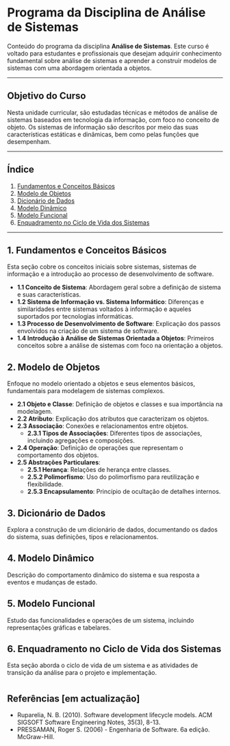 # Programa da Disciplina de Análise de Sistemas

Conteúdo do programa da disciplina **Análise de Sistemas**. Este curso é voltado para estudantes e profissionais que desejam adquirir conhecimento fundamental sobre análise de sistemas e aprender a construir modelos de sistemas com uma abordagem orientada a objetos.

---

## Objetivo do Curso
Nesta unidade curricular, são estudadas técnicas e métodos de análise de sistemas baseados em tecnologia da informação, com foco no conceito de objeto. Os sistemas de informação são descritos por meio das suas características estáticas e dinâmicas, bem como pelas funções que desempenham.

---

## Índice

1. [Fundamentos e Conceitos Básicos](#1-fundamentos-e-conceitos-básicos)
2. [Modelo de Objetos](#2-modelo-de-objetos)
3. [Dicionário de Dados](#3-dicionário-de-dados)
4. [Modelo Dinâmico](#4-modelo-dinâmico)
5. [Modelo Funcional](#5-modelo-funcional)
6. [Enquadramento no Ciclo de Vida dos Sistemas](#6-enquadramento-no-ciclo-de-vida-dos-sistemas)

---

## 1. Fundamentos e Conceitos Básicos
Esta seção cobre os conceitos iniciais sobre sistemas, sistemas de informação e a introdução ao processo de desenvolvimento de software.

- **1.1 Conceito de Sistema**: Abordagem geral sobre a definição de sistema e suas características.
- **1.2 Sistema de Informação vs. Sistema Informático**: Diferenças e similaridades entre sistemas voltados à informação e aqueles suportados por tecnologias informáticas.
- **1.3 Processo de Desenvolvimento de Software**: Explicação dos passos envolvidos na criação de um sistema de software.
- **1.4 Introdução à Análise de Sistemas Orientada a Objetos**: Primeiros conceitos sobre a análise de sistemas com foco na orientação a objetos.

## 2. Modelo de Objetos
Enfoque no modelo orientado a objetos e seus elementos básicos, fundamentais para modelagem de sistemas complexos.

- **2.1 Objeto e Classe**: Definição de objetos e classes e sua importância na modelagem.
- **2.2 Atributo**: Explicação dos atributos que caracterizam os objetos.
- **2.3 Associação**: Conexões e relacionamentos entre objetos.
  - **2.3.1 Tipos de Associações**: Diferentes tipos de associações, incluindo agregações e composições.
- **2.4 Operação**: Definição de operações que representam o comportamento dos objetos.
- **2.5 Abstrações Particulares**:
  - **2.5.1 Herança**: Relações de herança entre classes.
  - **2.5.2 Polimorfismo**: Uso do polimorfismo para reutilização e flexibilidade.
  - **2.5.3 Encapsulamento**: Princípio de ocultação de detalhes internos.
<!-- - **2.6 Diagramas de Classe UML**:
  - **Notação UML para Classes, Atributos e Operações**
  - **Representação de Associações, Agregações e Composições**
  - **Notação para Herança e Interfaces** -->

## 3. Dicionário de Dados
Explora a construção de um dicionário de dados, documentando os dados do sistema, suas definições, tipos e relacionamentos.

## 4. Modelo Dinâmico
Descrição do comportamento dinâmico do sistema e sua resposta a eventos e mudanças de estado.

<!-- - **4.1 Evento**: Definição de eventos e seu papel nos sistemas.
- **4.2 Rastreio de Eventos**: Como rastrear e reagir a eventos em um sistema.
- **4.3 Estado**: Definição e importância do estado dos objetos.
- **4.4 Ciclo de Vida**: Análise do ciclo de vida de objetos em um sistema. -->

## 5. Modelo Funcional
Estudo das funcionalidades e operações de um sistema, incluindo representações gráficas e tabelares.

<!-- - **5.1 Diagrama de Fluxo de Dados**: Representação visual dos dados e seu movimento dentro do sistema.
- **5.2 Decomposição Funcional**: Processo de decomposição de funcionalidades em atividades menores e mais gerenciáveis.
- **5.3 Especificação Funcional**: Documentação detalhada das funcionalidades.
- **5.4 Tabelas e Árvores de Decisão**: Ferramentas de representação para decisões complexas. -->

## 6. Enquadramento no Ciclo de Vida dos Sistemas
Esta seção aborda o ciclo de vida de um sistema e as atividades de transição da análise para o projeto e implementação.

<!-- - **6.1 Tópicos da Transição da Análise para o Projeto**:
  - **Diferenças entre Modelos de Análise e Modelos de Projeto**: Explicação das distinções entre esses dois tipos de modelos.
  - **Atividades de Transição e Refinamento**: Detalhamento das atividades para refinamento dos modelos de análise antes da implementação.
- **6.2 Refinamento dos Modelos para Implementação**:
  - **Adição de Detalhes Técnicos aos Modelos de Análise**: Como refinar os modelos para uma implementação prática.
  - **Considerações de Desempenho, Segurança e Escalabilidade**: Avaliação de fatores não-funcionais para garantir a robustez do sistema.
- **6.3 Considerações sobre Arquitetura de Software**:
  - **Introdução a Padrões Arquiteturais**: Introdução aos principais padrões, como MVC, camadas e microserviços.
  - **Impacto das Decisões Arquiteturais na Estrutura do Sistema**: Como a arquitetura escolhida influencia a implementação e a manutenção do sistema. -->



<!-- ## Ferramentas e Requisitos
- Familiaridade com conceitos básicos de programação orientada a objetos.
- Ferramenta de modelagem UML (ex: Lucidchart, Visual Paradigm, Astah). -->
  
#

## Referências [em actualização]
- Ruparelia, N. B. (2010). Software development lifecycle models. ACM SIGSOFT Software Engineering Notes, 35(3), 8-13. 
- PRESSAMAN, Roger S. (2006) - Engenharia de Software. 6a edição. McGraw-Hill. 

